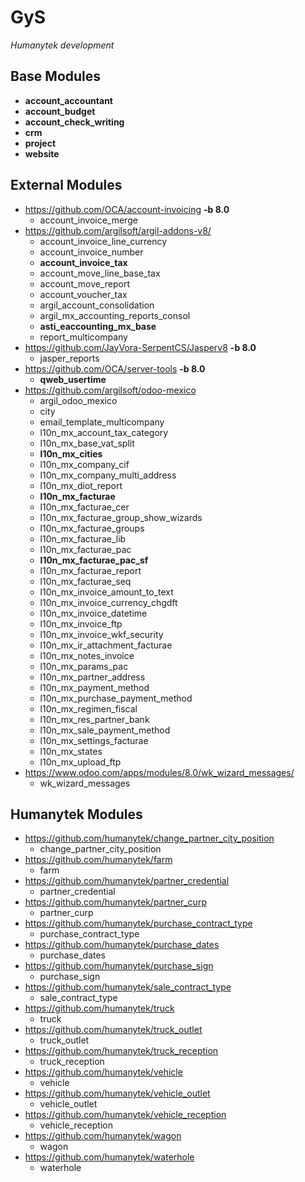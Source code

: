 # GyS
*Humanytek development*

## Base Modules
* **account_accountant**
* **account_budget**
* **account_check_writing**
* **crm**
* **project**
* **website**
## External Modules
* https://github.com/OCA/account-invoicing **-b 8.0**
    * account_invoice_merge
* https://github.com/argilsoft/argil-addons-v8/
    * account_invoice_line_currency
    * account_invoice_number
    * **account_invoice_tax**
    * account_move_line_base_tax
    * account_move_report
    * account_voucher_tax
    * argil_account_consolidation
    * argil_mx_accounting_reports_consol
    * **asti_eaccounting_mx_base**
    * report_multicompany
* https://github.com/JayVora-SerpentCS/Jasperv8 **-b 8.0**
    * jasper_reports
* https://github.com/OCA/server-tools **-b 8.0**
    * **qweb_usertime**
* https://github.com/argilsoft/odoo-mexico
    * argil_odoo_mexico
    * city
    * email_template_multicompany
    * l10n_mx_account_tax_category
    * l10n_mx_base_vat_split
    * **l10n_mx_cities**
    * l10n_mx_company_cif
    * l10n_mx_company_multi_address
    * l10n_mx_diot_report
    * **l10n_mx_facturae**
    * l10n_mx_facturae_cer
    * l10n_mx_facturae_group_show_wizards
    * l10n_mx_facturae_groups
    * l10n_mx_facturae_lib
    * l10n_mx_facturae_pac
    * **l10n_mx_facturae_pac_sf**
    * l10n_mx_facturae_report
    * l10n_mx_facturae_seq
    * l10n_mx_invoice_amount_to_text
    * l10n_mx_invoice_currency_chgdft
    * l10n_mx_invoice_datetime
    * l10n_mx_invoice_ftp
    * l10n_mx_invoice_wkf_security
    * l10n_mx_ir_attachment_facturae
    * l10n_mx_notes_invoice
    * l10n_mx_params_pac
    * l10n_mx_partner_address
    * l10n_mx_payment_method
    * l10n_mx_purchase_payment_method
    * l10n_mx_regimen_fiscal
    * l10n_mx_res_partner_bank
    * l10n_mx_sale_payment_method
    * l10n_mx_settings_facturae
    * l10n_mx_states
    * l10n_mx_upload_ftp
* https://www.odoo.com/apps/modules/8.0/wk_wizard_messages/
    * wk_wizard_messages

## Humanytek Modules
* https://github.com/humanytek/change_partner_city_position
    * change_partner_city_position
* https://github.com/humanytek/farm
    * farm
* https://github.com/humanytek/partner_credential
    * partner_credential
* https://github.com/humanytek/partner_curp
    * partner_curp
* https://github.com/humanytek/purchase_contract_type
    * purchase_contract_type
* https://github.com/humanytek/purchase_dates
    * purchase_dates
* https://github.com/humanytek/purchase_sign
    * purchase_sign
* https://github.com/humanytek/sale_contract_type
    * sale_contract_type
* https://github.com/humanytek/truck
    * truck
* https://github.com/humanytek/truck_outlet
    * truck_outlet
* https://github.com/humanytek/truck_reception
    * truck_reception
* https://github.com/humanytek/vehicle
    * vehicle
* https://github.com/humanytek/vehicle_outlet
    * vehicle_outlet
* https://github.com/humanytek/vehicle_reception
    * vehicle_reception
* https://github.com/humanytek/wagon
    * wagon
* https://github.com/humanytek/waterhole
    * waterhole
